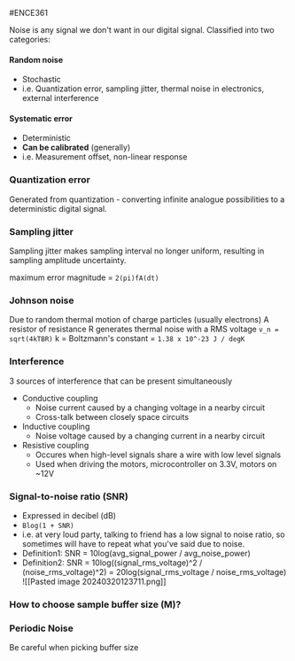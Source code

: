 #ENCE361 

Noise is any signal we don't want in our digital signal.
Classified into two categories:
#### Random noise
- Stochastic
- i.e. Quantization error, sampling jitter, thermal noise in electronics, external interference
#### Systematic error
- Deterministic
- **Can be calibrated** (generally)
- i.e. Measurement offset, non-linear response

### Quantization error
Generated from quantization - converting infinite analogue possibilities to a deterministic digital signal.

### Sampling jitter
Sampling jitter makes sampling interval no longer uniform, resulting in sampling amplitude uncertainty.

maximum error magnitude = `2(pi)fA(dt)`

### Johnson noise
Due to random thermal motion of charge particles (usually electrons)
A resistor of resistance R generates thermal noise with a RMS voltage
`v_n = sqrt(4kTBR)`
k = Boltzmann's constant = `1.38 x 10^-23 J / degK`

### Interference
3 sources of interference that can be present simultaneously
- Conductive coupling
	- Noise current caused by a changing voltage in a nearby circuit
	- Cross-talk between closely space circuits
- Inductive coupling
	- Noise voltage caused by a changing current in a nearby circuit
- Resistive coupling
	- Occures when high-level signals share a wire with low level signals
	- Used when driving the motors, microcontroller on 3.3V, motors on ~12V

### Signal-to-noise ratio (SNR)
- Expressed in decibel (dB)
- `Blog(1 + SNR)`
- i.e. at very loud party, talking to friend has a low signal to noise ratio, so sometimes will have to repeat what you've said due to noise.
- Definition1: SNR = 10log(avg_signal_power / avg_noise_power)
- Definition2: SNR = 10log((signal_rms_voltage)^2 / (noise_rms_voltage)^2) 
				= 20log(signal_rms_voltage / noise_rms_voltage)
![[Pasted image 20240320123711.png]]

### How to choose sample buffer size (M)?


### Periodic Noise
Be careful when picking buffer size 